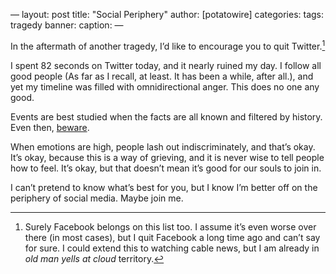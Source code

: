 —
layout: post
title: "Social Periphery"
author: [potatowire]
categories:
tags: tragedy
banner: 
caption:
—

In the aftermath of another tragedy, I’d like to encourage you to quit Twitter.[^1]

I spent 82 seconds on Twitter today, and it nearly ruined my day. I follow all good people (As far as I recall, at least. It has been a while, after all.), and yet my timeline was filled with omnidirectional anger. This does no one any good. 

Events are best studied when the facts are all known and filtered by history. Even then, [beware](https://with.thegra.in/historical-accuracy). 

When emotions are high, people lash out indiscriminately, and that’s okay. It’s okay, because this is a way of grieving, and it is never wise to tell people how to feel. It’s okay, but that doesn’t mean it’s good for our souls to join in.

I can’t pretend to know what’s best for you, but I know I’m better off on the periphery of social media. Maybe join me.

[^1]:	Surely Facebook belongs on this list too. I assume it’s even worse over there (in most cases), but I quit Facebook a long time ago and can’t say for sure. I could extend this to watching cable news, but I am already in *old man yells at cloud* territory.